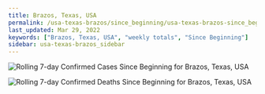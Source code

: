 ```yaml
---
title: Brazos, Texas, USA
permalink: /usa-texas-brazos/since_beginning/usa-texas-brazos-since_beginning.html
last_updated: Mar 29, 2022
keywords: ["Brazos, Texas, USA", "weekly totals", "Since Beginning"]
sidebar: usa-texas-brazos_sidebar
---
```


![Rolling 7-day Confirmed Cases Since Beginning for Brazos, Texas, USA](/covid_tracker/images/graphs/usa-texas-brazos-rolling_7_days_confirmed-since_beginning_graph.png)

![Rolling 7-day Confirmed Deaths Since Beginning for Brazos, Texas, USA](/covid_tracker/images/graphs/usa-texas-brazos-rolling_7_days_deaths-since_beginning_graph.png)
